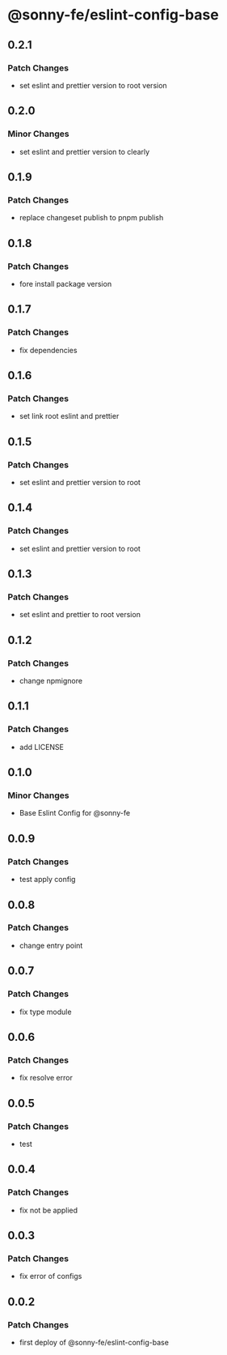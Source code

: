 # @sonny-fe/eslint-config-base

## 0.2.1

### Patch Changes

- set eslint and prettier version to root version

## 0.2.0

### Minor Changes

- set eslint and prettier version to clearly

## 0.1.9

### Patch Changes

- replace changeset publish to pnpm publish

## 0.1.8

### Patch Changes

- fore install package version

## 0.1.7

### Patch Changes

- fix dependencies

## 0.1.6

### Patch Changes

- set link root eslint and prettier

## 0.1.5

### Patch Changes

- set eslint and prettier version to root

## 0.1.4

### Patch Changes

- set eslint and prettier version to root

## 0.1.3

### Patch Changes

- set eslint and prettier to root version

## 0.1.2

### Patch Changes

- change npmignore

## 0.1.1

### Patch Changes

- add LICENSE

## 0.1.0

### Minor Changes

- Base Eslint Config for @sonny-fe

## 0.0.9

### Patch Changes

- test apply config

## 0.0.8

### Patch Changes

- change entry point

## 0.0.7

### Patch Changes

- fix type module

## 0.0.6

### Patch Changes

- fix resolve error

## 0.0.5

### Patch Changes

- test

## 0.0.4

### Patch Changes

- fix not be applied

## 0.0.3

### Patch Changes

- fix error of configs

## 0.0.2

### Patch Changes

- first deploy of @sonny-fe/eslint-config-base
